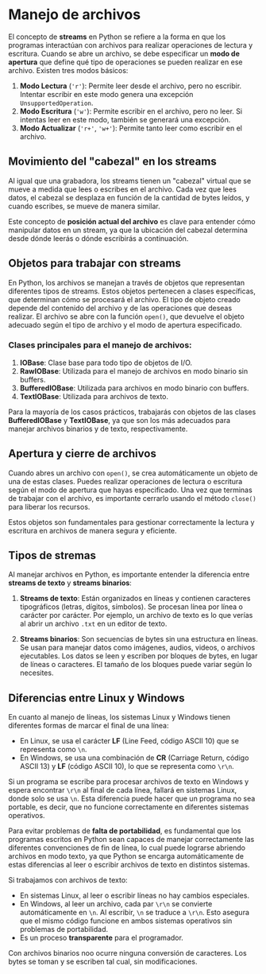 # Manejo de archivos

El concepto de **streams** en Python se refiere a la forma en que los programas interactúan con archivos para realizar operaciones de lectura y escritura. Cuando se abre un archivo, se debe especificar un **modo de apertura** que define qué tipo de operaciones se pueden realizar en ese archivo. Existen tres modos básicos:

1. **Modo Lectura** (`'r'`): Permite leer desde el archivo, pero no escribir. Intentar escribir en este modo genera una excepción `UnsupportedOperation`.
2. **Modo Escritura** (`'w'`): Permite escribir en el archivo, pero no leer. Si intentas leer en este modo, también se generará una excepción.
3. **Modo Actualizar** (`'r+'`, `'w+'`): Permite tanto leer como escribir en el archivo.

## Movimiento del "cabezal" en los streams
Al igual que una grabadora, los streams tienen un "cabezal" virtual que se mueve a medida que lees o escribes en el archivo. Cada vez que lees datos, el cabezal se desplaza en función de la cantidad de bytes leídos, y cuando escribes, se mueve de manera similar.

Este concepto de **posición actual del archivo** es clave para entender cómo manipular datos en un stream, ya que la ubicación del cabezal determina desde dónde leerás o dónde escribirás a continuación.

## Objetos para trabajar con streams

En Python, los archivos se manejan a través de objetos que representan diferentes tipos de streams. Estos objetos pertenecen a clases específicas, que determinan cómo se procesará el archivo. El tipo de objeto creado depende del contenido del archivo y de las operaciones que deseas realizar. El archivo se abre con la función `open()`, que devuelve el objeto adecuado según el tipo de archivo y el modo de apertura especificado.

### Clases principales para el manejo de archivos:
1. **IOBase**: Clase base para todo tipo de objetos de I/O.
2. **RawIOBase**: Utilizada para el manejo de archivos en modo binario sin buffers.
3. **BufferedIOBase**: Utilizada para archivos en modo binario con buffers.
4. **TextIOBase**: Utilizada para archivos de texto.

Para la mayoría de los casos prácticos, trabajarás con objetos de las clases **BufferedIOBase** y **TextIOBase**, ya que son los más adecuados para manejar archivos binarios y de texto, respectivamente.

## Apertura y cierre de archivos

Cuando abres un archivo con `open()`, se crea automáticamente un objeto de una de estas clases. Puedes realizar operaciones de lectura o escritura según el modo de apertura que hayas especificado. Una vez que terminas de trabajar con el archivo, es importante cerrarlo usando el método `close()` para liberar los recursos.

Estos objetos son fundamentales para gestionar correctamente la lectura y escritura en archivos de manera segura y eficiente.

## Tipos de stremas

Al manejar archivos en Python, es importante entender la diferencia entre **streams de texto** y **streams binarios**:

1. **Streams de texto**: Están organizados en líneas y contienen caracteres tipográficos (letras, dígitos, símbolos). Se procesan línea por línea o carácter por carácter. Por ejemplo, un archivo de texto es lo que verías al abrir un archivo `.txt` en un editor de texto.

2. **Streams binarios**: Son secuencias de bytes sin una estructura en líneas. Se usan para manejar datos como imágenes, audios, videos, o archivos ejecutables. Los datos se leen y escriben por bloques de bytes, en lugar de líneas o caracteres. El tamaño de los bloques puede variar según lo necesites.

## Diferencias entre Linux y Windows

En cuanto al manejo de líneas, los sistemas Linux y Windows tienen diferentes formas de marcar el final de una línea:
* En Linux, se usa el carácter **LF** (Line Feed, código ASCII 10) que se representa como `\n`.
* En Windows, se usa una combinación de **CR** (Carriage Return, código ASCII 13) y **LF** (código ASCII 10), lo que se representa como `\r\n`.

Si un programa se escribe para procesar archivos de texto en Windows y espera encontrar `\r\n` al final de cada línea, fallará en sistemas Linux, donde solo se usa `\n`. Esta diferencia puede hacer que un programa no sea portable, es decir, que no funcione correctamente en diferentes sistemas operativos.

Para evitar problemas de **falta de portabilidad**, es fundamental que los programas escritos en Python sean capaces de manejar correctamente las diferentes convenciones de fin de línea, lo cual puede lograrse abriendo archivos en modo texto, ya que Python se encarga automáticamente de estas diferencias al leer o escribir archivos de texto en distintos sistemas.

Si trabajamos con archivos de texto:
* En sistemas Linux, al leer o escribir líneas no hay cambios especiales.
* En Windows, al leer un archivo, cada par `\r\n` se convierte automáticamente en `\n`. Al escribir, `\n` se traduce a `\r\n`. Esto asegura que el mismo código funcione en ambos sistemas operativos sin problemas de portabilidad.
* Es un proceso **transparente** para el programador.

Con archivos binarios noo ocurre ninguna conversión de caracteres. Los bytes se toman y se escriben tal cual, sin modificaciones.
  

